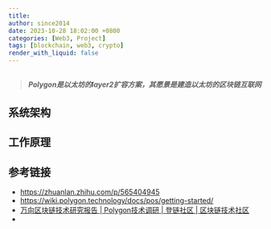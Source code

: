 ```yaml
---
title: 
author: since2014
date: 2023-10-28 18:02:00 +0800
categories: [Web3, Project]
tags: [blockchain, web3, crypto]
render_with_liquid: false
---
```


## 

> ***Polygon是以太坊的layer2扩容方案，其愿景是建造以太坊的区块链互联网***

## 系统架构

## 工作原理

## 参考链接

* https://zhuanlan.zhihu.com/p/565404945
* https://wiki.polygon.technology/docs/pos/getting-started/
* [万向区块链技术研究报告 | Polygon技术调研 | 登链社区 | 区块链技术社区](https://learnblockchain.cn/article/4425)
* 
